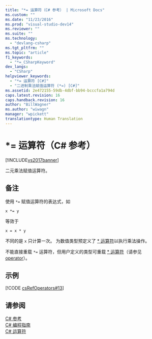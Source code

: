 ```yaml
---
title: "*= 运算符（C# 参考） | Microsoft Docs"
ms.custom: ""
ms.date: "11/23/2016"
ms.prod: "visual-studio-dev14"
ms.reviewer: ""
ms.suite: ""
ms.technology: 
  - "devlang-csharp"
ms.tgt_pltfrm: ""
ms.topic: "article"
f1_keywords: 
  - "*=_CSharpKeyword"
dev_langs: 
  - "CSharp"
helpviewer_keywords: 
  - "*= 运算符 [C#]"
  - "二进制乘法赋值运算符 (*=) [C#]"
ms.assetid: 2e472155-59db-4dbf-bb94-bcccfa1a794d
caps.latest.revision: 16
caps.handback.revision: 16
author: "BillWagner"
ms.author: "wiwagn"
manager: "wpickett"
translationtype: Human Translation
---
```

# *= 运算符（C# 参考）
[!INCLUDE[vs2017banner](../../../csharp/includes/vs2017banner.md)]

二元乘法赋值运算符。  
  
## 备注  
 使用 `*=` 赋值运算符的表达式，如  
  
```  
x *= y  
```  
  
 等效于  
  
```  
x = x * y  
```  
  
 不同的是 `x` 只计算一次。  为数值类型预定义了 [\* 运算符](../../../csharp/language-reference/operators/multiplication-operator.md)以执行乘法操作。  
  
 不能直接重载 `*=` 运算符，但用户定义的类型可重载 [\* 运算符](../../../csharp/language-reference/operators/multiplication-operator.md)（请参见 [operator](../../../csharp/language-reference/keywords/operator.md)）。  
  
## 示例  
 [!CODE [csRefOperators#13](../CodeSnippet/VS_Snippets_VBCSharp/csrefOperators#13)]  
  
## 请参阅  
 [C\# 参考](../../../csharp/language-reference/index.md)   
 [C\# 编程指南](../../../csharp/programming-guide/index.md)   
 [C\# 运算符](../../../csharp/language-reference/operators/index.md)